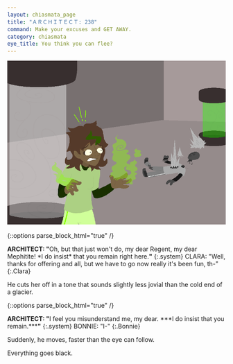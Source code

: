 ```yaml
---
layout: chiasmata_page
title: "ＡＲＣＨＩＴＥＣＴ: 238"
command: Make your excuses and GET AWAY.
category: chiasmata
eye_title: You think you can flee?
---
```


![238](/chiasmata/images/narrative/237.png)

{::options parse_block_html="true" /}
<div class="dialogue">
<b>ARCHITECT: "</b>Oh, but that just won't do, my dear Regent, my dear Mephitite! *I do insist* that you remain right here.<b>"</b> 
{:.system}
CLARA: "Well, thanks for offering and all, but we have to go now really it's been fun, th-" 
{:.Clara}
</div>

He cuts her off in a tone that sounds slightly less jovial than the cold end of a glacier.

{::options parse_block_html="true" /}
<div class="dialogue">
<b>ARCHITECT: "</b>I feel you misunderstand me, my dear. ***I do insist that you remain.***<b>"</b> 
{:.system}
BONNIE: "I-" 
{:.Bonnie}
</div>

Suddenly, he moves, faster than the eye can follow.

Everything goes black.